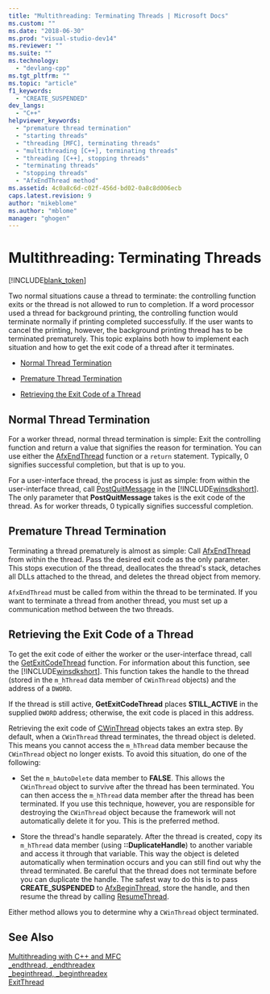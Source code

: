 ```yaml
---
title: "Multithreading: Terminating Threads | Microsoft Docs"
ms.custom: ""
ms.date: "2018-06-30"
ms.prod: "visual-studio-dev14"
ms.reviewer: ""
ms.suite: ""
ms.technology: 
  - "devlang-cpp"
ms.tgt_pltfrm: ""
ms.topic: "article"
f1_keywords: 
  - "CREATE_SUSPENDED"
dev_langs: 
  - "C++"
helpviewer_keywords: 
  - "premature thread termination"
  - "starting threads"
  - "threading [MFC], terminating threads"
  - "multithreading [C++], terminating threads"
  - "threading [C++], stopping threads"
  - "terminating threads"
  - "stopping threads"
  - "AfxEndThread method"
ms.assetid: 4c0a8c6d-c02f-456d-bd02-0a8c8d006ecb
caps.latest.revision: 9
author: "mikeblome"
ms.author: "mblome"
manager: "ghogen"
---
```

# Multithreading: Terminating Threads
[!INCLUDE[blank_token](../includes/blank-token.md)]

Two normal situations cause a thread to terminate: the controlling function exits or the thread is not allowed to run to completion. If a word processor used a thread for background printing, the controlling function would terminate normally if printing completed successfully. If the user wants to cancel the printing, however, the background printing thread has to be terminated prematurely. This topic explains both how to implement each situation and how to get the exit code of a thread after it terminates.  
  
-   [Normal Thread Termination](#_core_normal_thread_termination)  
  
-   [Premature Thread Termination](#_core_premature_thread_termination)  
  
-   [Retrieving the Exit Code of a Thread](#_core_retrieving_the_exit_code_of_a_thread)  
  
##  <a name="_core_normal_thread_termination"></a> Normal Thread Termination  
 For a worker thread, normal thread termination is simple: Exit the controlling function and return a value that signifies the reason for termination. You can use either the [AfxEndThread](../Topic/AfxEndThread.md) function or a `return` statement. Typically, 0 signifies successful completion, but that is up to you.  
  
 For a user-interface thread, the process is just as simple: from within the user-interface thread, call [PostQuitMessage](http://msdn.microsoft.com/library/windows/desktop/ms644945) in the [!INCLUDE[winsdkshort](../includes/winsdkshort-md.md)]. The only parameter that **PostQuitMessage** takes is the exit code of the thread. As for worker threads, 0 typically signifies successful completion.  
  
##  <a name="_core_premature_thread_termination"></a> Premature Thread Termination  
 Terminating a thread prematurely is almost as simple: Call [AfxEndThread](../Topic/AfxEndThread.md) from within the thread. Pass the desired exit code as the only parameter. This stops execution of the thread, deallocates the thread's stack, detaches all DLLs attached to the thread, and deletes the thread object from memory.  
  
 `AfxEndThread` must be called from within the thread to be terminated. If you want to terminate a thread from another thread, you must set up a communication method between the two threads.  
  
##  <a name="_core_retrieving_the_exit_code_of_a_thread"></a> Retrieving the Exit Code of a Thread  
 To get the exit code of either the worker or the user-interface thread, call the [GetExitCodeThread](http://msdn.microsoft.com/library/windows/desktop/ms683190) function. For information about this function, see the [!INCLUDE[winsdkshort](../includes/winsdkshort-md.md)]. This function takes the handle to the thread (stored in the `m_hThread` data member of `CWinThread` objects) and the address of a `DWORD`.  
  
 If the thread is still active, **GetExitCodeThread** places **STILL_ACTIVE** in the supplied `DWORD` address; otherwise, the exit code is placed in this address.  
  
 Retrieving the exit code of [CWinThread](../mfc/reference/cwinthread-class.md) objects takes an extra step. By default, when a `CWinThread` thread terminates, the thread object is deleted. This means you cannot access the `m_hThread` data member because the `CWinThread` object no longer exists. To avoid this situation, do one of the following:  
  
-   Set the `m_bAutoDelete` data member to **FALSE**. This allows the `CWinThread` object to survive after the thread has been terminated. You can then access the `m_hThread` data member after the thread has been terminated. If you use this technique, however, you are responsible for destroying the `CWinThread` object because the framework will not automatically delete it for you. This is the preferred method.  
  
-   Store the thread's handle separately. After the thread is created, copy its `m_hThread` data member (using **::DuplicateHandle**) to another variable and access it through that variable. This way the object is deleted automatically when termination occurs and you can still find out why the thread terminated. Be careful that the thread does not terminate before you can duplicate the handle. The safest way to do this is to pass **CREATE_SUSPENDED** to [AfxBeginThread](../Topic/AfxBeginThread.md), store the handle, and then resume the thread by calling [ResumeThread](../Topic/CWinThread::ResumeThread.md).  
  
 Either method allows you to determine why a `CWinThread` object terminated.  
  
## See Also  
 [Multithreading with C++ and MFC](../parallel/multithreading-with-cpp-and-mfc.md)   
 [_endthread, _endthreadex](../c-runtime-library/reference/endthread-endthreadex.md)   
 [_beginthread, _beginthreadex](../c-runtime-library/reference/beginthread-beginthreadex.md)   
 [ExitThread](http://msdn.microsoft.com/library/windows/desktop/ms682659)